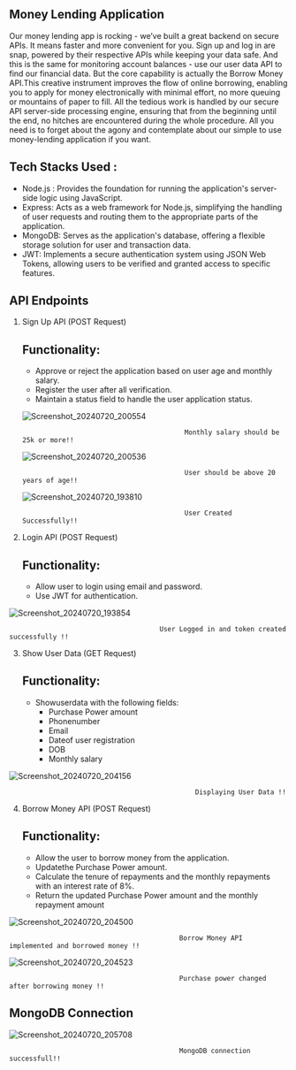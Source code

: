 ## Money Lending Application
Our money lending app is rocking - we’ve built a great backend on secure APIs. It means faster and more convenient for you.
Sign up and log in are snap, powered by their respective APIs while keeping your data safe. 
And this is the same for monitoring account balances - use our user data API to find our financial data. 
But the core capability is actually the Borrow Money API.This creative instrument improves the flow of online borrowing, enabling you to apply for money electronically with minimal effort, no more queuing or mountains of paper to fill. 
All the tedious work is handled by our secure API server-side processing engine, ensuring that from the beginning until the end, no hitches are encountered during the whole procedure. 
All you need is to forget about the agony and contemplate about our simple to use money-lending application if you want.

## Tech Stacks Used :  
* Node.js :  Provides the foundation for running the application's server-side logic using JavaScript.
* Express: Acts as a web framework for Node.js, simplifying the handling of user requests and routing them to the appropriate parts of the application.
* MongoDB: Serves as the application's database, offering a flexible storage solution for user and transaction data.
* JWT: Implements a secure authentication system using JSON Web Tokens, allowing users to be verified and granted access to specific features.

## API Endpoints 
 1. Sign Up API (POST Request) 
     ##  Functionality:
    * Approve or reject the application based on user age and monthly salary.
    * Register the user after all verification.
    * Maintain a status field to handle the user application status.
    
    ![Screenshot_20240720_200554](https://github.com/user-attachments/assets/7f7ebd4d-f322-49ae-a205-6595c5ca7d4c)

                                                 Monthly salary should be 25k or more!!
    ![Screenshot_20240720_200536](https://github.com/user-attachments/assets/8bae2fe2-f35e-438f-ba77-82bb6c684e66)

                                                 User should be above 20 years of age!!
    ![Screenshot_20240720_193810](https://github.com/user-attachments/assets/8b850383-569a-4bfd-9056-97c596a3c788)

                                                 User Created Successfully!!

2. Login API (POST Request)
   ##  Functionality:
    * Allow user to login using email and password.
    * Use JWT for authentication.
    
![Screenshot_20240720_193854](https://github.com/user-attachments/assets/951b8acc-bcba-4d80-a159-5f86fb12c6a2)

                                          User Logged in and token created successfully !!

  3. Show User Data (GET Request)
        ##  Functionality:
      *  Showuserdata with the following fields:
           * Purchase Power amount
           * Phonenumber
           * Email
           * Dateof user registration
           * DOB
           * Monthly salary

![Screenshot_20240720_204156](https://github.com/user-attachments/assets/1ecdd491-b22d-4bbf-a43d-675cee281dee)

                                                   Displaying User Data !! 

 4. Borrow Money API (POST Request)
      ##  Functionality:
     * Allow the user to borrow money from the application.
     * Updatethe Purchase Power amount.
     * Calculate the tenure of repayments and the monthly repayments with an interest rate of 8%.
     * Return the updated Purchase Power amount and the monthly repayment amount

![Screenshot_20240720_204500](https://github.com/user-attachments/assets/954df1ab-3dd6-4447-89bc-2d2a5e7fb0fa)

                                               Borrow Money API implemented and borrowed money !!   

 ![Screenshot_20240720_204523](https://github.com/user-attachments/assets/3e0d0007-c104-4445-92b5-8be3fb6a7acd)

                                               Purchase power changed after borrowing money !!

  ## MongoDB Connection 
  
  ![Screenshot_20240720_205708](https://github.com/user-attachments/assets/a8d8d61e-53be-4abb-95c5-e2cbd0deb8eb)

                                               MongoDB connection successfull!!

                                                     
